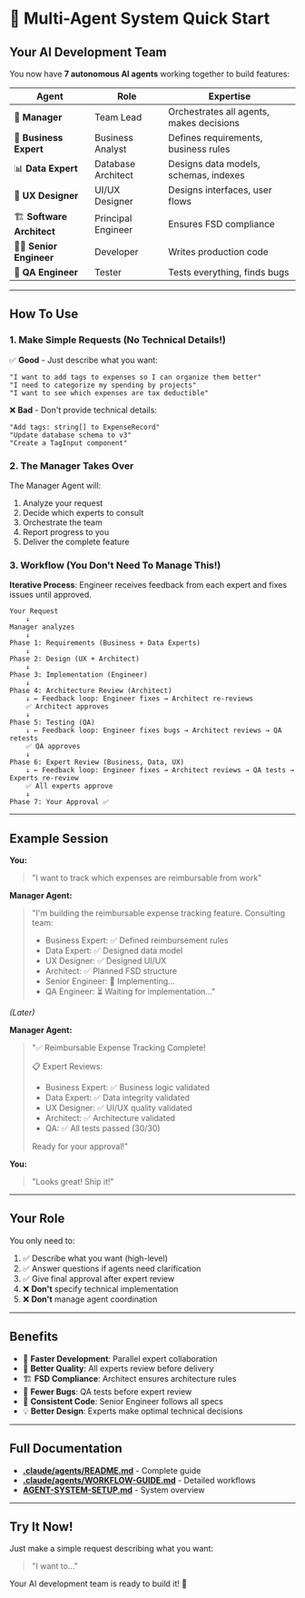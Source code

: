# 🚀 Multi-Agent System Quick Start

## Your AI Development Team

You now have **7 autonomous AI agents** working together to build features:

| Agent | Role | Expertise |
|-------|------|-----------|
| 🎯 **Manager** | Team Lead | Orchestrates all agents, makes decisions |
| 💼 **Business Expert** | Business Analyst | Defines requirements, business rules |
| 📊 **Data Expert** | Database Architect | Designs data models, schemas, indexes |
| 🎨 **UX Designer** | UI/UX Designer | Designs interfaces, user flows |
| 🏗️ **Software Architect** | Principal Engineer | Ensures FSD compliance |
| 👨‍💻 **Senior Engineer** | Developer | Writes production code |
| 🧪 **QA Engineer** | Tester | Tests everything, finds bugs |

---

## How To Use

### 1. Make Simple Requests (No Technical Details!)

✅ **Good** - Just describe what you want:
```
"I want to add tags to expenses so I can organize them better"
"I need to categorize my spending by projects"
"I want to see which expenses are tax deductible"
```

❌ **Bad** - Don't provide technical details:
```
"Add tags: string[] to ExpenseRecord"
"Update database schema to v3"
"Create a TagInput component"
```

### 2. The Manager Takes Over

The Manager Agent will:
1. Analyze your request
2. Decide which experts to consult
3. Orchestrate the team
4. Report progress to you
5. Deliver the complete feature

### 3. Workflow (You Don't Need To Manage This!)

**Iterative Process**: Engineer receives feedback from each expert and fixes issues until approved.

```
Your Request
    ↓
Manager analyzes
    ↓
Phase 1: Requirements (Business + Data Experts)
    ↓
Phase 2: Design (UX + Architect)
    ↓
Phase 3: Implementation (Engineer)
    ↓
Phase 4: Architecture Review (Architect)
    ↓ ← Feedback loop: Engineer fixes → Architect re-reviews
    ✅ Architect approves
    ↓
Phase 5: Testing (QA)
    ↓ ← Feedback loop: Engineer fixes bugs → Architect reviews → QA retests
    ✅ QA approves
    ↓
Phase 6: Expert Review (Business, Data, UX)
    ↓ ← Feedback loop: Engineer fixes → Architect reviews → QA tests → Experts re-review
    ✅ All experts approve
    ↓
Phase 7: Your Approval ✅
```

---

## Example Session

**You:**
> "I want to track which expenses are reimbursable from work"

**Manager Agent:**
> "I'm building the reimbursable expense tracking feature. Consulting team:
> - Business Expert: ✅ Defined reimbursement rules
> - Data Expert: ✅ Designed data model
> - UX Designer: ✅ Designed UI/UX
> - Architect: ✅ Planned FSD structure
> - Senior Engineer: 🔄 Implementing...
> - QA Engineer: ⏳ Waiting for implementation..."

*(Later)*

**Manager Agent:**
> "✅ Reimbursable Expense Tracking Complete!
>
> 📋 Expert Reviews:
> - Business Expert: ✅ Business logic validated
> - Data Expert: ✅ Data integrity validated
> - UX Designer: ✅ UI/UX quality validated
> - Architect: ✅ Architecture validated
> - QA: ✅ All tests passed (30/30)
>
> Ready for your approval!"

**You:**
> "Looks great! Ship it!"

---

## Your Role

You only need to:
1. ✅ Describe what you want (high-level)
2. ✅ Answer questions if agents need clarification
3. ✅ Give final approval after expert review
4. ❌ **Don't** specify technical implementation
5. ❌ **Don't** manage agent coordination

---

## Benefits

- 🚀 **Faster Development**: Parallel expert collaboration
- 🎯 **Better Quality**: All experts review before delivery
- 🏗️ **FSD Compliance**: Architect ensures architecture rules
- 🧪 **Fewer Bugs**: QA tests before expert review
- 📐 **Consistent Code**: Senior Engineer follows all specs
- 💡 **Better Design**: Experts make optimal technical decisions

---

## Full Documentation

- **[.claude/agents/README.md](.claude/agents/README.md)** - Complete guide
- **[.claude/agents/WORKFLOW-GUIDE.md](.claude/agents/WORKFLOW-GUIDE.md)** - Detailed workflows
- **[AGENT-SYSTEM-SETUP.md](AGENT-SYSTEM-SETUP.md)** - System overview

---

## Try It Now!

Just make a simple request describing what you want:

> "I want to..."

Your AI development team is ready to build it! 🎉
